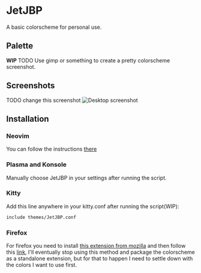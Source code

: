 # JetJBP
A basic colorscheme for personal use.

## Palette
**WIP**
TODO Use gimp or something to create a pretty colorscheme screenshot.

## Screenshots
TODO change this screenshot
![Desktop
screenshot](https://github.com/santigo-zero/tests/blob/master/Screenshot_20220910_190828.png?raw=true
"Plasma and Konsole using the JetJBP colorscheme")

## Installation
### Neovim
You can follow the instructions [there](https://github.com/santigo-zero/jetjbp.nvim)

### Plasma and Konsole
Manually choose JetJBP in your settings after running the script.

### Kitty
Add this line anywhere in your kitty.conf after running the script(WIP):
```bash
include themes/JetJBP.conf
```

### Firefox
For firefox you need to install [this extension from
mozilla](https://color.firefox.com/) and then follow this
[link](https://color.firefox.com/?theme=XQAAAAKTAgAAAAAAAABBKYhm849SCicxcUHkAiuG_ebZUZXOFqnNHpZ3GCloEZXH7eR2TZz-j1iW5GVp-YGu3a_gPxymL33IhlDwzkCzC94pmjm1p36FexfWSnnzXoUW9ZcbLbQs-ZfEjqgUZv8dCQV0rZgjGpKxiZOOmcjb0bP7ATuFv7fhOI1GHYQjAxSr7uviAF6cwDiqWt_JlednTPZT1q4vBIxEA5fBXP4WsEYM_-0Oweqch9pPQXHZ5Y9DEfNhC5wDWYfV8sE6a6Rs0hb-yYR7OQkbl_xx3EyAgACH32QPA9m7hCtNU0RA9gQ1cZEThz3bR9GHOKXCyA2YseTqOxDnr_Xe6V3GvOjgwhXMyonLxFKHTG6SmIKTUJTh456-fcBVE9tf8cZ7GuwVMrbJAs1uzngRKz1rcuhupzuWTouMgT3lcilGePeO0P8JEF8A),
I'll eventually stop using this method and package the colorscheme as a
standalone extension, but for that to happen I need to settle down with the
colors I want to use first.
